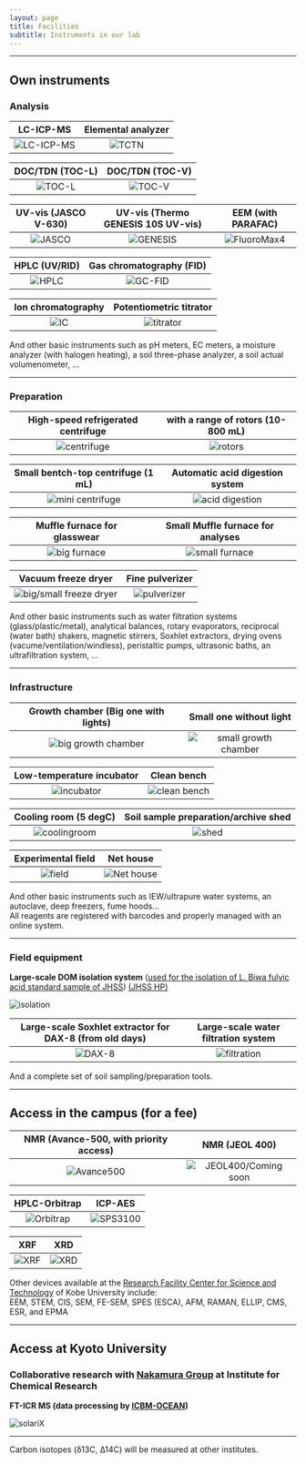 ```yaml
---
layout: page
title: Facilities
subtitle: Instruments in our lab 
---
```

***
## Own instruments
### Analysis

LC-ICP-MS             |  Elemental analyzer
:-------------------------:|:-------------------------:
![LC-ICP-MS](/assets/img/DSCF9979.jpg)  |  ![TCTN](/assets/img/DSCF9977.jpg)


DOC/TDN (TOC-L)             |  DOC/TDN (TOC-V)
:-------------------------:|:-------------------------:
![TOC-L](/assets/img/DSCF9964.jpg)  |  ![TOC-V](/assets/img/DSCF9965.jpg)

UV-vis (JASCO V-630)            |  UV-vis (Thermo GENESIS 10S UV-vis) | EEM (with PARAFAC)
:-------------------------:|:-------------------------:|:-------------------------:
![JASCO](/assets/img/DSCF9947.jpg)  |  ![GENESIS](/assets/img/DSCF9948.jpg) | ![FluoroMax4](https://s3-media3.fl.yelpcdn.com/bphoto/cQ1Yoa75m2yUFFbY2xwuqw/348s.jpg)  |  


HPLC (UV/RID)           | Gas chromatography (FID)
:-------------------------:|:-------------------------:
![HPLC](/assets/img/DSCF9956.jpg)  |  ![GC-FID](/assets/img/DSCF9963.jpg)

Ion chromatography            | Potentiometric titrator
:-------------------------:|:-------------------------:
![IC](/assets/img/DSCF9962.jpg)  |  ![titrator](/assets/img/DSCF9967.jpg)

And other basic instruments such as pH meters, EC meters, a moisture analyzer (with halogen heating), a soil three-phase analyzer, a soil actual volumenometer, ...

***
### Preparation

High-speed refrigerated centrifuge            |  with a range of rotors (10-800 mL)
:-------------------------:|:-------------------------:
![centrifuge](/assets/img/DSCF9957.jpg)    |  ![rotors](/assets/img/DSCF9958.jpg)

Small bentch-top centrifuge (1 mL)            | Automatic acid digestion system
:-------------------------:|:-------------------------:
![mini centrifuge](/assets/img/DSCF9983.jpg)  |  ![acid digestion](/assets/img/DSCF9972.jpg)

Muffle furnace for glasswear            | Small Muffle furnace for analyses
:-------------------------:|:-------------------------:
![big furnace](/assets/img/DSCF9952.jpg)  |  ![small furnace](/assets/img/DSCF9950.jpg)

Vacuum freeze dryer            | Fine pulverizer
:-------------------------:|:-------------------------:
![big/small freeze dryer](/assets/img/DSCF9954.jpg)  |  ![pulverizer](/assets/img/DSCF9941.jpg)

And other basic instruments such as water filtration systems (glass/plastic/metal), analytical balances, rotary evaporators, reciprocal (water bath) shakers, magnetic stirrers, Soxhlet extractors, drying ovens (vacume/ventilation/windless), peristaltic pumps, ultrasonic baths, an ultrafiltration system, ...

***
### Infrastructure

Growth chamber (Big one with lights)            | Small one without light
:-------------------------:|:-------------------------:
![big growth chamber](/assets/img/DSCF9971.jpg)  |  ![small growth chamber](/assets/img/DSCF9973.jpg)

Low-temperature incubator            | Clean bench
:-------------------------:|:-------------------------:
![incubator](/assets/img/DSCF9960.jpg)  |  ![clean bench](/assets/img/DSCF9959.jpg)

Cooling room (5 degC)            | Soil sample preparation/archive shed
:-------------------------:|:-------------------------:
![coolingroom](/assets/img/DSCF9990.jpg)  |  ![shed](/assets/img/DSCF9939.jpg)

Experimental field            | Net house
:-------------------------:|:-------------------------:
![field](/assets/img/DSCF9984.jpg)  |  ![Net house](/assets/img/DSCF9943.jpg)

And other basic instruments such as IEW/ultrapure water systems, an autoclave, deep freezers, fume hoods...  
All reagents are registered with barcodes and properly managed with an online system.

***
### Field equipment
**Large-scale DOM isolation system**
([used for the isolation of L. Biwa fulvic acid standard sample of JHSS](https://researchmap.jp/pika-315/published_papers/3063823/attachment_file.pdf))
[(JHSS HP)](http://www.research.kobe-u.ac.jp/ans-soil/e_jhss/index.html)

![isolation](/assets/img/Fig2_System_450.jpg)

Large-scale Soxhlet extractor for DAX-8 (from old days)           | Large-scale water filtration system
:-------------------------:|:-------------------------:
![DAX-8](/assets/img/DSCF9969.jpg)  |  ![filtration](/assets/img/DSCF9995.jpg)

And a complete set of soil sampling/preparation tools.

***
## Access in the campus (for a fee)

NMR (Avance-500, with priority access)           | NMR (JEOL 400)
:-------------------------:|:-------------------------:
![Avance500](/assets/img/AVANCE500.jpg)  |  ![JEOL400/Coming soon]()

HPLC-Orbitrap         | ICP-AES
:-------------------------:|:-------------------------:
![Orbitrap](/assets/img/Obitrap-300x225.jpg)  |  ![SPS3100](/assets/img/icp.jpg)

XRF          | XRD
:-------------------------:|:-------------------------:
![XRF](/assets/img/xrf.jpg)  |  ![XRD](/assets/img/xrd1.jpg)

Other devices available at the [Research Facility Center for Science and Technology](http://www.csrea.kobe-u.ac.jp/kiki_service.html) of Kobe University include:  
EEM, STEM, CIS, SEM, FE-SEM, SPES (ESCA), AFM, RAMAN, ELLIP, CMS, ESR, and EPMA

***
## Access at Kyoto University
### Collaborative research with [Nakamura Group](https://www.scl.kyoto-u.ac.jp/~elements/en/) at Institute for Chemical Research

**FT-ICR MS (data processing by [ICBM-OCEAN](https://uol.de/icbm/icbm-ocean))**

![solariX](/assets/img/IMG_20210330_173039.jpg)

***
Carbon isotopes (δ13C, Δ14C) will be measured at other institutes.

